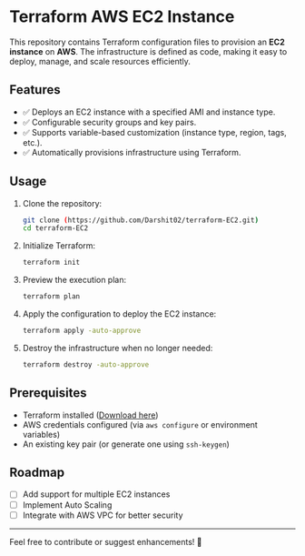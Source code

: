 # Terraform AWS EC2 Instance

This repository contains Terraform configuration files to provision an **EC2 instance** on **AWS**. The infrastructure is defined as code, making it easy to deploy, manage, and scale resources efficiently.

## Features
- ✅ Deploys an EC2 instance with a specified AMI and instance type.
- ✅ Configurable security groups and key pairs.
- ✅ Supports variable-based customization (instance type, region, tags, etc.).
- ✅ Automatically provisions infrastructure using Terraform.

## Usage

1. Clone the repository:
   ```sh
   git clone (https://github.com/Darshit02/terraform-EC2.git)
   cd terraform-EC2
   ```
2. Initialize Terraform:
   ```sh
   terraform init
   ```
3. Preview the execution plan:
   ```sh
   terraform plan
   ```
4. Apply the configuration to deploy the EC2 instance:
   ```sh
   terraform apply -auto-approve
   ```
5. Destroy the infrastructure when no longer needed:
   ```sh
   terraform destroy -auto-approve
   ```

## Prerequisites
- Terraform installed ([Download here](https://developer.hashicorp.com/terraform/downloads))
- AWS credentials configured (via `aws configure` or environment variables)
- An existing key pair (or generate one using `ssh-keygen`)

## Roadmap
- [ ] Add support for multiple EC2 instances
- [ ] Implement Auto Scaling
- [ ] Integrate with AWS VPC for better security

---

Feel free to contribute or suggest enhancements! 🚀
